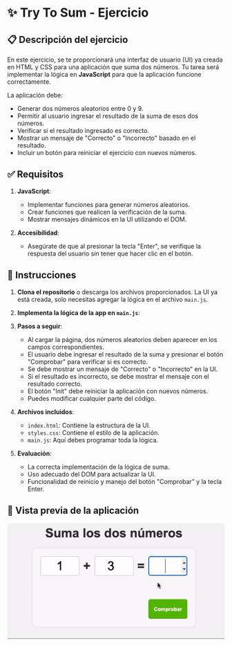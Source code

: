 # ✨ **Try To Sum - Ejercicio**

## 📋 **Descripción del ejercicio**

En este ejercicio, se te proporcionará una interfaz de usuario (UI) ya creada en HTML y CSS para una aplicación que suma dos números. Tu tarea será implementar la lógica en **JavaScript** para que la aplicación funcione correctamente.

La aplicación debe:

- Generar dos números aleatorios entre 0 y 9.
- Permitir al usuario ingresar el resultado de la suma de esos dos números.
- Verificar si el resultado ingresado es correcto.
- Mostrar un mensaje de "Correcto" o "Incorrecto" basado en el resultado.
- Incluir un botón para reiniciar el ejercicio con nuevos números.

## ✅ **Requisitos**

1. **JavaScript**:

   - Implementar funciones para generar números aleatorios.
   - Crear funciones que realicen la verificación de la suma.
   - Mostrar mensajes dinámicos en la UI utilizando el DOM.

2. **Accesibilidad**:
   - Asegúrate de que al presionar la tecla "Enter", se verifique la respuesta del usuario sin tener que hacer clic en el botón.

## 🚀 **Instrucciones**

1. **Clona el repositorio** o descarga los archivos proporcionados. La UI ya está creada, solo necesitas agregar la lógica en el archivo `main.js`.

2. **Implementa la lógica de la app en `main.js`**:

3. **Pasos a seguir**:

   - Al cargar la página, dos números aleatorios deben aparecer en los campos correspondientes.
   - El usuario debe ingresar el resultado de la suma y presionar el botón "Comprobar" para verificar si es correcto.
   - Se debe mostrar un mensaje de "Correcto" o "Incorrecto" en la UI.
   - Si el resultado es incorrecto, se debe mostrar el mensaje con el resultado correcto.
   - El botón "Init" debe reiniciar la aplicación con nuevos números.
   - Puedes modificar cualquier parte del código.

4. **Archivos incluidos**:

   - `index.html`: Contiene la estructura de la UI.
   - `styles.css`: Contiene el estilo de la aplicación.
   - `main.js`: Aquí debes programar toda la lógica.

5. **Evaluación**:
   - La correcta implementación de la lógica de suma.
   - Uso adecuado del DOM para actualizar la UI.
   - Funcionalidad de reinicio y manejo del botón "Comprobar" y la tecla Enter.

## 🎯 **Vista previa de la aplicación**

![Try To Sum](./images/try-to-sum-animation-ezgif.com-video-to-gif-converter.gif)
